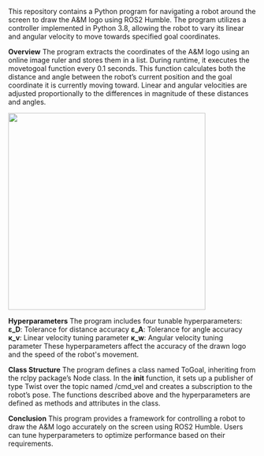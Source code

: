 This repository contains a Python program for navigating a robot around the screen to draw the A&M logo using ROS2 Humble. The program utilizes a controller implemented in Python 3.8, allowing the robot to vary its linear and angular velocity to move towards specified goal coordinates.

**Overview**
The program extracts the coordinates of the A&M logo using an online image ruler and stores them in a list. During runtime, it executes the movetogoal function every 0.1 seconds. This function calculates both the distance and angle between the robot’s current position and the goal coordinate it is currently moving toward. Linear and angular velocities are adjusted proportionally to the differences in magnitude of these distances and angles.

<img src="https://github.com/Nat172001/Robot-drawing-TAMU-logo/assets/119772443/854360ea-f1eb-4bbe-a7e6-69e71b4f1d07" width="400" height="400">

**Hyperparameters**
The program includes four tunable hyperparameters:
**ε_D**: Tolerance for distance accuracy
**ε_A**: Tolerance for angle accuracy
**κ_v**: Linear velocity tuning parameter
**κ_w**: Angular velocity tuning parameter
These hyperparameters affect the accuracy of the drawn logo and the speed of the robot's movement.

**Class Structure**
The program defines a class named ToGoal, inheriting from the rclpy package’s Node class. In the __init__ function, it sets up a publisher of type Twist over the topic named /cmd_vel and creates a subscription to the robot’s pose. The functions described above and the hyperparameters are defined as methods and attributes in the class.

**Conclusion**
This program provides a framework for controlling a robot to draw the A&M logo accurately on the screen using ROS2 Humble. Users can tune hyperparameters to optimize performance based on their requirements.
